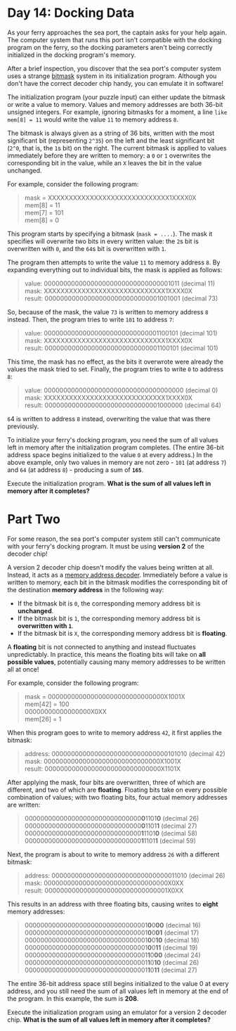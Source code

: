 # Day 14: Docking Data

As your ferry approaches the sea port, the captain asks for your help again. The computer system that runs this port isn't compatible with the docking program on the ferry, so the docking parameters aren't being correctly initialized in the docking program's memory.

After a brief inspection, you discover that the sea port's computer system uses a strange [bitmask](<https://en.wikipedia.org/wiki/Mask_(computing)>) system in its initialization program. Although you don't have the correct decoder chip handy, you can emulate it in software!

The initialization program (your puzzle input) can either update the bitmask or write a value to memory. Values and memory addresses are both 36-bit unsigned integers. For example, ignoring bitmasks for a moment, a line `like mem[8] = 11` would write the value `11` to memory address `8`.

The bitmask is always given as a string of 36 bits, written with the most significant bit (representing `2^35`) on the left and the least significant bit (`2^0`, that is, the `1`s bit) on the right. The current bitmask is applied to values immediately before they are written to memory: a `0` or `1` overwrites the corresponding bit in the value, while an `X` leaves the bit in the value unchanged.

For example, consider the following program:

> mask = XXXXXXXXXXXXXXXXXXXXXXXXXXXXX1XXXX0X<br>
> mem[8] = 11<br>
> mem[7] = 101<br>
> mem[8] = 0

This program starts by specifying a bitmask (`mask = ....`). The mask it specifies will overwrite two bits in every written value: the `2`s bit is overwritten with `0`, and the `64`s bit is overwritten with `1`.

The program then attempts to write the value `11` to memory address `8`. By expanding everything out to individual bits, the mask is applied as follows:

> value: 000000000000000000000000000000001011 (decimal 11)<br>
> mask: XXXXXXXXXXXXXXXXXXXXXXXXXXXXX1XXXX0X<br>
> result: 000000000000000000000000000001001001 (decimal 73)

So, because of the mask, the value `73` is written to memory address `8` instead. Then, the program tries to write `101` to address `7`:

> value: 000000000000000000000000000001100101 (decimal 101)<br>
> mask: XXXXXXXXXXXXXXXXXXXXXXXXXXXXX1XXXX0X<br>
> result: 000000000000000000000000000001100101 (decimal 101)

This time, the mask has no effect, as the bits it overwrote were already the values the mask tried to set. Finally, the program tries to write `0` to address `8`:

> value: 000000000000000000000000000000000000 (decimal 0)<br>
> mask: XXXXXXXXXXXXXXXXXXXXXXXXXXXXX1XXXX0X<br>
> result: 000000000000000000000000000001000000 (decimal 64)

`6`4 is written to address `8` instead, overwriting the value that was there previously.

To initialize your ferry's docking program, you need the sum of all values left in memory after the initialization program completes. (The entire 36-bit address space begins initialized to the value `0` at every address.) In the above example, only two values in memory are not zero - `101` (at address `7`) and `64` (at address `8`) - producing a sum of **`165`**.

Execute the initialization program. **What is the sum of all values left in memory after it completes?**

# Part Two

For some reason, the sea port's computer system still can't communicate with your ferry's docking program. It must be using **version 2** of the decoder chip!

A version 2 decoder chip doesn't modify the values being written at all. Instead, it acts as a [memory address decoder](https://www.youtube.com/watch?v=PvfhANgLrm4). Immediately before a value is written to memory, each bit in the bitmask modifies the corresponding bit of the destination **memory address** in the following way:

- If the bitmask bit is `0`, the corresponding memory address bit is **unchanged**.
- If the bitmask bit is `1`, the corresponding memory address bit is **overwritten with `1`**.
- If the bitmask bit is `X`, the corresponding memory address bit is **floating**.

A **floating** bit is not connected to anything and instead fluctuates unpredictably. In practice, this means the floating bits will take on **all possible values**, potentially causing many memory addresses to be written all at once!

For example, consider the following program:

> mask = 000000000000000000000000000000X1001X<br>
> mem[42] = 100<br>
> 00000000000000000X0XX<br>
> mem[26] = 1

When this program goes to write to memory address `42`, it first applies the bitmask:

> address: 000000000000000000000000000000101010 (decimal 42)<br>
> mask: 000000000000000000000000000000X1001X<br>
> result: 000000000000000000000000000000X1101X

After applying the mask, four bits are overwritten, three of which are different, and two of which are **floating**. Floating bits take on every possible combination of values; with two floating bits, four actual memory addresses are written:

> 000000000000000000000000000000**0**1101**0** (decimal 26)<br>
> 000000000000000000000000000000**0**1101**1** (decimal 27)<br>
> 000000000000000000000000000000**1**1101**0** (decimal 58)<br>
> 000000000000000000000000000000**1**1101**1** (decimal 59)

Next, the program is about to write to memory address `26` with a different bitmask:

> address: 000000000000000000000000000000011010 (decimal 26)<br>
> mask: 00000000000000000000000000000000X0XX<br>
> result: 00000000000000000000000000000001X0XX

This results in an address with three floating bits, causing writes to **eight** memory addresses:

> 00000000000000000000000000000001**0**0**00** (decimal 16)<br>
> 00000000000000000000000000000001**0**0**01** (decimal 17)<br>
> 00000000000000000000000000000001**0**0**10** (decimal 18)<br>
> 00000000000000000000000000000001**0**0**11** (decimal 19)<br>
> 00000000000000000000000000000001**1**0**00** (decimal 24)<br>
> 00000000000000000000000000000001**1**0**10** (decimal 26)<br>
> 00000000000000000000000000000001**1**0**11** (decimal 27)

The entire 36-bit address space still begins initialized to the value 0 at every address, and you still need the sum of all values left in memory at the end of the program. In this example, the sum is **208**.

Execute the initialization program using an emulator for a version 2 decoder chip. **What is the sum of all values left in memory after it completes?**
